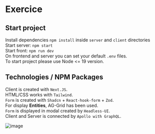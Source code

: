 
# Exercice

## Start project

Install dependencies `npm install` inside `server` and `client` directories \
Start server: `npm start` \
Start front: `npm run dev` \
On frontend and server you can set your default `.env` files. \
To start project please use Node <= 19 version.

## Technologies / NPM Packages

Client is created with `Next.JS`. \
HTML/CSS works with `Tailwind`. \
`Form` is created with `Shadcn` + `React-hook-form` + `Zod`. \
For display **Entities**, AG-Grid has been used. \
`Form` is displayed in modal created by `Headless-UI`. \
Client and Server is connected by `Apollo with GraphQL`.

![image](https://github.com/konradbolek/vertuoza-exercice/assets/17702432/5371afdc-ff70-43a0-855d-26cc68660e94)
